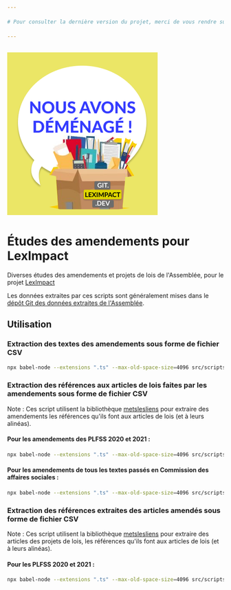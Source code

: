 ```yaml
---

# Pour consulter la dernière version du projet, merci de vous rendre sur https://git.leximpact.dev/leximpact/etudes-amendements/

---
```

![](changement-depot-github-gitlab-illustration-small.png)
---

# Études des amendements pour LexImpact



Diverses études des amendements et projets de lois de l'Assemblée, pour le projet [LexImpact](https://leximpact.an.fr/)

Les données extraites par ces scripts sont généralement mises dans le [dépôt Git des données extraites de l'Assemblée](https://github.com/leximpact/donnees-extraites-assemblee).


## Utilisation

### Extraction des textes des amendements sous forme de fichier CSV

```bash
npx babel-node --extensions ".ts" --max-old-space-size=4096 src/scripts/extraire_textes_amendements_plfss_2020-2021.ts ../../tricoteuses/assemblee-data/ > ../donnees-extraites-assemblee/textes_amendements_plfss_2020-2021.csv
```

### Extraction des références aux articles de lois faites par les amendements sous forme de fichier CSV

Note : Ces script utilisent la bibliothèque [metslesliens](https://www.npmjs.com/package/metslesliens) pour extraire des amendements les références qu'ils font aux articles de lois (et à leurs alinéas).

#### Pour les amendements des PLFSS 2020 et 2021 :

```bash
npx babel-node --extensions ".ts" --max-old-space-size=4096 src/scripts/extraire_references_amendements_plfss_2020-2021.ts ../../tricoteuses/assemblee-data/ > ../donnees-extraites-assemblee/references_amendements_plfss_2020-2021.csv
```

#### Pour les amendements de tous les textes passés en Commission des affaires sociales :

```bash
npx babel-node --extensions ".ts" --max-old-space-size=4096 src/scripts/extraire_references_amendements_affaires_sociales.ts ../../tricoteuses/assemblee-data/ > ../donnees-extraites-assemblee/references_amendements_affaires_sociales.csv
```

### Extraction des références extraites des articles amendés sous forme de fichier CSV

Note : Ces script utilisent la bibliothèque [metslesliens](https://www.npmjs.com/package/metslesliens) pour extraire des articles des projets de lois, les références qu'ils font aux articles de lois (et à leurs alinéas).

#### Pour les PLFSS 2020 et 2021 :

```bash
npx babel-node --extensions ".ts" --max-old-space-size=4096 src/scripts/extraire_references_articles_amendes_plfss_2020-2021.ts ../../tricoteuses/assemblee-data > ../donnees-extraites-assemblee/references_articles_amendes_plfss_2020-2021.csv
```

